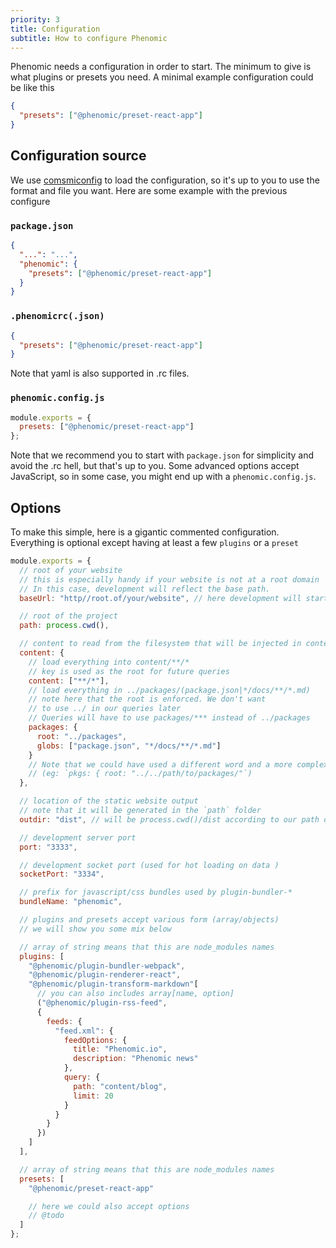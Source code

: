 ```yaml
---
priority: 3
title: Configuration
subtitle: How to configure Phenomic
---
```


Phenomic needs a configuration in order to start. The minimum to give is what
plugins or presets you need. A minimal example configuration could be like this

```json
{
  "presets": ["@phenomic/preset-react-app"]
}
```

## Configuration source

We use [comsmiconfig](https://github.com/davidtheclark/cosmiconfig) to load the
configuration, so it's up to you to use the format and file you want. Here are
some example with the previous configure

### `package.json`

```json
{
  "...": "...",
  "phenomic": {
    "presets": ["@phenomic/preset-react-app"]
  }
}
```

### `.phenomicrc(.json)`

```json
{
  "presets": ["@phenomic/preset-react-app"]
}
```

Note that yaml is also supported in .rc files.

### `phenomic.config.js`

```js
module.exports = {
  presets: ["@phenomic/preset-react-app"]
};
```

Note that we recommend you to start with `package.json` for simplicity and avoid
the .rc hell, but that's up to you. Some advanced options accept JavaScript, so
in some case, you might end up with a `phenomic.config.js`.

## Options

To make this simple, here is a gigantic commented configuration. Everything is
optional except having at least a few `plugins` or a `preset`

```js
module.exports = {
  // root of your website
  // this is especially handy if your website is not at a root domain
  // In this case, development will reflect the base path.
  baseUrl: "http//root.of/your/website", // here development will start on http//localhost:3333/your/website

  // root of the project
  path: process.cwd(),

  // content to read from the filesystem that will be injected in content api
  content: {
    // load everything into content/**/*
    // key is used as the root for future queries
    content: ["**/*"],
    // load everything in ../packages/(package.json|*/docs/**/*.md)
    // note here that the root is enforced. We don't want
    // to use ../ in our queries later
    // Queries will have to use packages/*** instead of ../packages
    packages: {
      root: "../packages",
      globs: ["package.json", "*/docs/**/*.md"]
    }
    // Note that we could have used a different word and a more complex path
    // (eg: `pkgs: { root: "../../path/to/packages/"`)
  },

  // location of the static website output
  // note that it will be generated in the `path` folder
  outdir: "dist", // will be process.cwd()/dist according to our path option

  // development server port
  port: "3333",

  // development socket port (used for hot loading on data )
  socketPort: "3334",

  // prefix for javascript/css bundles used by plugin-bundler-*
  bundleName: "phenomic",

  // plugins and presets accept various form (array/objects)
  // we will show you some mix below

  // array of string means that this are node_modules names
  plugins: [
    "@phenomic/plugin-bundler-webpack",
    "@phenomic/plugin-renderer-react",
    "@phenomic/plugin-transform-markdown"[
      // you can also includes array[name, option]
      ("@phenomic/plugin-rss-feed",
      {
        feeds: {
          "feed.xml": {
            feedOptions: {
              title: "Phenomic.io",
              description: "Phenomic news"
            },
            query: {
              path: "content/blog",
              limit: 20
            }
          }
        }
      })
    ]
  ],

  // array of string means that this are node_modules names
  presets: [
    "@phenomic/preset-react-app"

    // here we could also accept options
    // @todo
  ]
};
```
